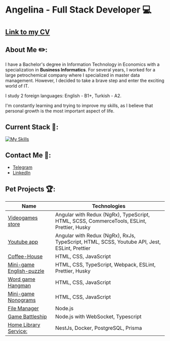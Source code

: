 # Angelina - Full Stack Developer :computer:

## [Link to my CV](https://angelinabz.github.io/cv/)

## About Me :pencil2::
I have a Bachelor's degree in Information Technology in Economics with a specialization in **Business Informatics**.
For several years, I worked for a large petrochemical company where I specialized in master data management.
However, I decided to take a brave step and enter the exciting world of IT.

I study 2 foreign languages: English - B1+, Turkish - A2.

I'm constantly learning and trying to improve my skills, as I believe that personal growth is the most important aspect of life.

## Current Stack  🔨:
[![My Skills](https://skillicons.dev/icons?i=ts,js,html,css,sass,angular,react,redux,jest,vitest,webpack,vite,nodejs,nestjs,postgres,prisma,graphql,docker,figma,threejs)](https://skillicons.dev)

## Contact Me :iphone::

- [Telegram](https://t.me/angelinabezik)
- [LinkedIn](https://linkedin.com/in/angelina-bezik-b5792a277)

## Pet Projects :trophy::
| Name | Technologies |
|------|--------------|
| [Videogames store](https://cybervaultt.netlify.app/) | Angular with Redux (NgRx), TypeScript, HTML, SCSS, CommerceTools, ESLint, Prettier, Husky |
| [Youtube app](https://angelinabz.github.io/youtube-client-app/youtube-client-app/) | Angular with Redux (NgRx), RxJs, TypeScript, HTML, SCSS, Youtube API, Jest, ESLint, Prettier |
| [Coffee-House](https://angelinabz.github.io/Coffee-House/home.html) | HTML, CSS, JavaScript |
| [Mini-game English-puzzle](https://angelinabz.github.io/english-puzzle/) | HTML, CSS, TypeScript, Webpack, ESLint, Prettier, Husky |
| [Word game Hangman](https://angelinabz.github.io/hangman/) | HTML, CSS, JavaScript |
| [Mini-game Nonograms](https://angelinabz.github.io/nonograms/) | HTML, CSS, JavaScript |
| [File Manager](https://github.com/AngelinaBz/file-manager/tree/develop) | Node.js |
| [Game Battleship](https://github.com/AngelinaBz/websockets-ui/tree/develop) | Node.js with WebSocket, Typescript |
| [Home Library Service:](https://github.com/AngelinaBz/nodejs2024Q3-service/tree/develop-3) | NestJs, Docker, PostgreSQL, Prisma |
<!---
AngelinaBz/AngelinaBz is a ✨ special ✨ repository because its `README.md` (this file) appears on your GitHub profile.
You can click the Preview link to take a look at your changes.
--->
